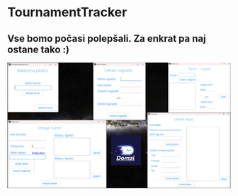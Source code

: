 # TournamentTracker

## Vse bomo počasi polepšali. Za enkrat pa naj ostane tako :)
![alt text](https://github.com/Domen-Zukovec/TournamentTracker/blob/master/ImagesAndScreens/skupek_screen_shots.webp.jpg)
